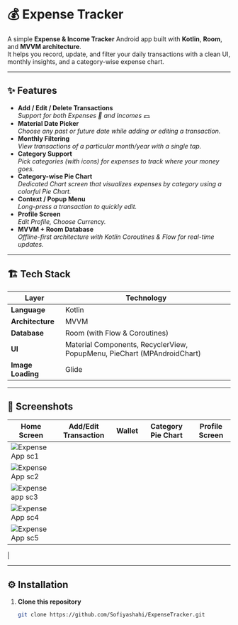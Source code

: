 # 💰 Expense Tracker

A simple **Expense & Income Tracker** Android app built with **Kotlin**, **Room**, and **MVVM architecture**.  
It helps you record, update, and filter your daily transactions with a clean UI, monthly insights, and a category-wise expense chart.

---

## ✨ Features
- **Add / Edit / Delete Transactions**  
  *Support for both Expenses 💸 and Incomes 💵.*
- **Material Date Picker**  
  *Choose any past or future date while adding or editing a transaction.*
- **Monthly Filtering**  
  *View transactions of a particular month/year with a single tap.*
- **Category Support**  
  *Pick categories (with icons) for expenses to track where your money goes.*
- **Category-wise Pie Chart**  
  *Dedicated Chart screen that visualizes expenses by category using a colorful Pie Chart.*
- **Context / Popup Menu**  
  *Long-press a transaction to quickly edit.*
- **Profile Screen**  
  *Edit Profile, Choose Currency.*
- **MVVM + Room Database**  
  *Offline-first architecture with Kotlin Coroutines & Flow for real-time updates.*

---

## 🏗️ Tech Stack
| Layer      | Technology |
|------------|------------|
| **Language** | Kotlin |
| **Architecture** | MVVM |
| **Database** | Room (with Flow & Coroutines) |
| **UI** | Material Components, RecyclerView, PopupMenu, PieChart (MPAndroidChart) |
| **Image Loading** | Glide |

---

## 📸 Screenshots
| Home Screen | Add/Edit Transaction | Wallet | Category Pie Chart | Profile Screen |
|-------------|----------------------|-----------------|--------------------|-----------------|
| ![Expense App sc1](https://github.com/user-attachments/assets/1197568a-ee57-448c-b3b8-60009464f5db)
 | ![Expense App sc2](https://github.com/user-attachments/assets/f8f25f12-af9d-40bd-875e-b14acedd1f94)
 | ![Expense app sc3](https://github.com/user-attachments/assets/8d72057d-41f1-4939-ae20-e1b45ea767c1)
 | ![Expense App sc4](https://github.com/user-attachments/assets/7f06541d-123e-4ddf-9264-f930988731fd)
 | ![Expense App sc5](https://github.com/user-attachments/assets/badd469c-83a4-4d17-86d6-c9a3d0238749)
 |


---

## ⚙️ Installation
1. **Clone this repository**
   ```bash
   git clone https://github.com/Sofiyashahi/ExpenseTracker.git

